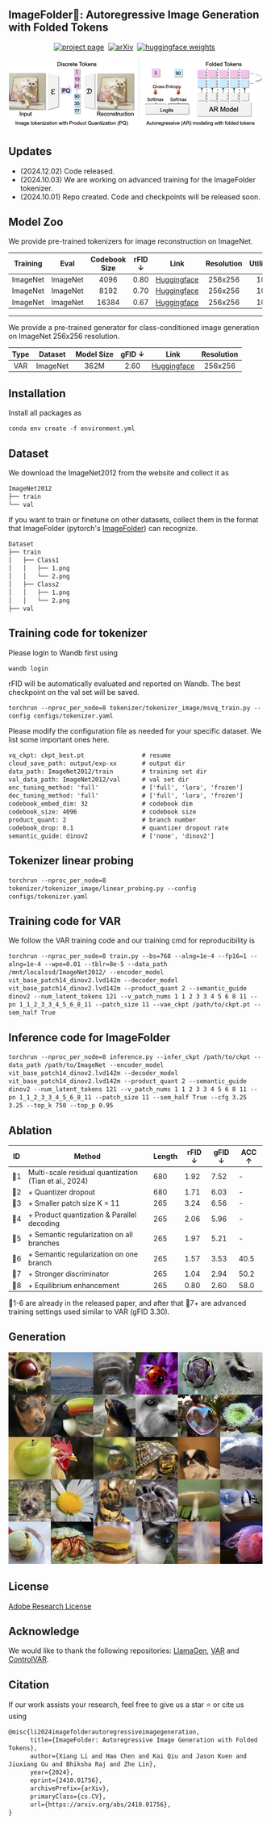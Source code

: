 ## ImageFolder🚀: Autoregressive Image Generation with Folded Tokens

<div align="center">

[![project page](https://img.shields.io/badge/ImageFolder%20project%20page-lightblue)](https://lxa9867.github.io/works/imagefolder/index.html)&nbsp;
[![arXiv](https://img.shields.io/badge/arXiv%20paper-2410.01756-b31b1b.svg)](https://arxiv.org/abs/2410.01756)&nbsp;
[![huggingface weights](https://img.shields.io/badge/%F0%9F%A4%97%20Weights-yellow)](https://huggingface.co/ang9867/imagefolder/tree/main)&nbsp;

</div>
<!-- <p align="center" style="font-size: larger;">
  <a href="placeholder">🔥ImageFolder: Autoregressive Image Generation with Folded Tokens</a>
</p> -->

<p align="center">

<div align=center>
	<img src=assets/teaser.png/>
</div>


## Updates 
- (2024.12.02) Code released.
- (2024.10.03) We are working on advanced training for the ImageFolder tokenizer. 
- (2024.10.01) Repo created. Code and checkpoints will be released soon.


## Model Zoo

We provide pre-trained tokenizers for image reconstruction on ImageNet.

| Training  | Eval | Codebook Size | rFID ↓  | Link | Resolution | Utilization |
| :---: | :---: | :---: | :---: | :---: | :---: | :---: |  
| ImageNet | ImageNet | 4096 | 0.80 | [Huggingface](https://huggingface.co/ang9867/imagefolder/resolve/main/imagenet-4096.pt?download=true) | 256x256 | 100% |
| ImageNet | ImageNet | 8192 | 0.70 | [Huggingface](https://huggingface.co/ang9867/imagefolder/resolve/main/imagenet-8192.pt?download=true) | 256x256 | 100% |
| ImageNet | ImageNet | 16384 | 0.67 | [Huggingface](https://huggingface.co/ang9867/imagefolder/resolve/main/imagenet-16384.pt?download=true) | 256x256 | 100% |

---

We provide a pre-trained generator for class-conditioned image generation on ImageNet 256x256 resolution.

| Type | Dataset | Model Size | gFID ↓ | Link | Resolution |
| :---: | :---: | :---: | :---: | :---: | :---: |
| VAR | ImageNet | 362M | 2.60 | [Huggingface](https://huggingface.co/ang9867/imagefolder/resolve/main/imagenet-var-4096.pt?download=true) | 256x256 |


## Installation

Install all packages as
```
conda env create -f environment.yml
```

## Dataset 

We download the ImageNet2012 from the website and collect it as 

```
ImageNet2012
├── train
└── val
```

If you want to train or finetune on other datasets, collect them in the format that ImageFolder (pytorch's [ImageFolder](https://pytorch.org/vision/main/generated/torchvision.datasets.ImageFolder.html)) can recognize.

```
Dataset
├── train
│   ├── Class1
│   │   ├── 1.png
│   │   └── 2.png
│   ├── Class2
│   │   ├── 1.png
│   │   └── 2.png
├── val
```

## Training code for tokenizer

Please login to Wandb first using
```
wandb login
```
rFID will be automatically evaluated and reported on Wandb. The best checkpoint on the val set will be saved.
```
torchrun --nproc_per_node=8 tokenizer/tokenizer_image/msvq_train.py --config configs/tokenizer.yaml
```

Please modify the configuration file as needed for your specific dataset. We list some important ones here.
```
vq_ckpt: ckpt_best.pt                # resume
cloud_save_path: output/exp-xx       # output dir
data_path: ImageNet2012/train        # training set dir
val_data_path: ImageNet2012/val      # val set dir
enc_tuning_method: 'full'            # ['full', 'lora', 'frozen']
dec_tuning_method: 'full'            # ['full', 'lora', 'frozen']
codebook_embed_dim: 32               # codebook dim
codebook_size: 4096                  # codebook size
product_quant: 2                     # branch number
codebook_drop: 0.1                   # quantizer dropout rate
semantic_guide: dinov2               # ['none', 'dinov2']
```

## Tokenizer linear probing
```
torchrun --nproc_per_node=8 tokenizer/tokenizer_image/linear_probing.py --config configs/tokenizer.yaml
```

## Training code for VAR

We follow the VAR training code and our training cmd for reproducibility is 

```
torchrun --nproc_per_node=8 train.py --bs=768 --alng=1e-4 --fp16=1 --alng=1e-4 --wpe=0.01 --tblr=8e-5 --data_path /mnt/localssd/ImageNet2012/ --encoder_model vit_base_patch14_dinov2.lvd142m --decoder_model vit_base_patch14_dinov2.lvd142m --product_quant 2 --semantic_guide dinov2 --num_latent_tokens 121 --v_patch_nums 1 1 2 3 3 4 5 6 8 11 --pn 1_1_2_3_3_4_5_6_8_11 --patch_size 11 --vae_ckpt /path/to/ckpt.pt --sem_half True 
```

## Inference code for ImageFolder

```
torchrun --nproc_per_node=8 inference.py --infer_ckpt /path/to/ckpt --data_path /path/to/ImageNet --encoder_model vit_base_patch14_dinov2.lvd142m --decoder_model vit_base_patch14_dinov2.lvd142m --product_quant 2 --semantic_guide dinov2 --num_latent_tokens 121 --v_patch_nums 1 1 2 3 3 4 5 6 8 11 --pn 1_1_2_3_3_4_5_6_8_11 --patch_size 11 --sem_half True --cfg 3.25 3.25 --top_k 750 --top_p 0.95
```


## Ablation
| ID  | Method                                              | Length | rFID ↓  | gFID ↓ | ACC ↑|
| --- | --------------------------------------------------- | ------ | ------- | ------- |------- |
| 🔶1   | Multi-scale residual quantization (Tian et al., 2024) | 680    | 1.92    | 7.52 | - |
| 🔶2   | + Quantizer dropout                                  | 680    | 1.71    | 6.03 | - |
| 🔶3   | + Smaller patch size K = 11                          | 265    | 3.24    | 6.56 | - |
| 🔶4   | + Product quantization & Parallel decoding           | 265    | 2.06    | 5.96 | - |
| 🔶5   | + Semantic regularization on all branches            | 265    | 1.97    | 5.21 | - |
| 🔶6   | + Semantic regularization on one branch              | 265    | 1.57    | 3.53 | 40.5 |
| 🔷7   | + Stronger discriminator             | 265    | 1.04    | 2.94 | 50.2|
| 🔷8   | + Equilibrium enhancement    | 265    | 0.80    | 2.60 | 58.0|

🔶1-6 are already in the released paper, and after that 🔷7+ are advanced training settings used similar to VAR (gFID 3.30).


## Generation

<div align=center>
	<img src=assets/visualization.png/>
</div>

## License
[Adobe Research License](LICENSE.md)

## Acknowledge
We would like to thank the following repositories: [LlamaGen](https://github.com/FoundationVision/LlamaGen), [VAR](https://github.com/FoundationVision/VAR) and [ControlVAR](https://github.com/lxa9867/ControlVAR).
## Citation
If our work assists your research, feel free to give us a star ⭐ or cite us using
```
@misc{li2024imagefolderautoregressiveimagegeneration,
      title={ImageFolder: Autoregressive Image Generation with Folded Tokens}, 
      author={Xiang Li and Hao Chen and Kai Qiu and Jason Kuen and Jiuxiang Gu and Bhiksha Raj and Zhe Lin},
      year={2024},
      eprint={2410.01756},
      archivePrefix={arXiv},
      primaryClass={cs.CV},
      url={https://arxiv.org/abs/2410.01756}, 
}
```
